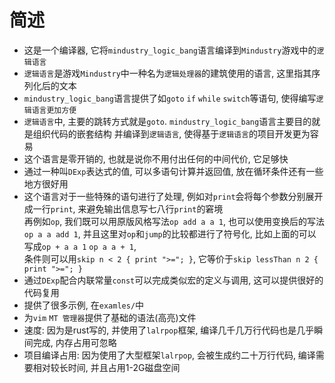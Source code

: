 # 简述
* 这是一个编译器, 它将`mindustry_logic_bang`语言编译到`Mindustry`游戏中的`逻辑语言`
* `逻辑语言`是游戏`Mindustry`中一种名为`逻辑处理器`的建筑使用的语言, 这里指其序列化后的文本
* `mindustry_logic_bang`语言提供了如`goto` `if` `while` `switch`等语句, 使得编写`逻辑语言更加方便`
* `逻辑语言`中, 主要的跳转方式就是`goto`.
  `mindustry_logic_bang`语言主要目的就是组织代码的嵌套结构
  并编译到`逻辑语言`, 使得基于`逻辑语言`的项目开发更为容易
* 这个语言是零开销的, 也就是说你不用付出任何的中间代价, 它足够快
* 通过一种叫`DExp`表达式的值, 可以多语句计算并返回值, 放在循环条件还有一些地方很好用
* 这个语言对于一些特殊的语句进行了处理, 例如对`print`会将每个参数分别展开成一行`print`,
  来避免输出信息写七八行`print`的窘境<br/>
  再例如`op`, 我们既可以用原版风格写法`op add a a 1`, 也可以使用变换后的写法`op a a add 1`,
  并且这里对`op`和`jump`的比较都进行了符号化, 比如上面的可以写成`op + a a 1` `op a a + 1`,<br/>
  条件则可以用`skip n < 2 { print ">="; }`, 它等价于`skip lessThan n 2 { print ">="; }`
* 通过`DExp`配合内联常量`const`可以完成类似宏的定义与调用, 这可以提供很好的代码复用
* 提供了很多示例, 在`examles/`中
* 为`vim` `MT 管理器`提供了基础的语法(高亮)文件
* 速度: 因为是rust写的, 并使用了`lalrpop`框架, 编译几千几万行代码也是几乎瞬间完成, 内存占用可忽略
* 项目编译占用: 因为使用了大型框架`lalrpop`, 会被生成约二十万行代码,
  编译需要相对较长时间, 并且占用1-2G磁盘空间
